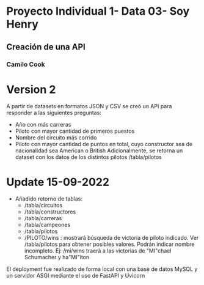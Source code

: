 # Proyecto Individual 1- Data 03- Soy Henry   
## Creación de una API
### Camilo Cook


# Version 2

A partir de datasets en formatos JSON y CSV se creó un API para responder a las siguientes preguntas:

- Año con más carreras
- Piloto con mayor cantidad de primeros puestos
- Nombre del circuito más corrido
- Piloto con mayor cantidad de puntos en total, cuyo constructor sea de nacionalidad sea American o British
Adicionalmente, se retorna un dataset con los datos de los distintos pilotos /tabla/pilotos

# Update 15-09-2022
- Añadido retorno de tablas:
    - /tabla/circuitos
    - /tabla/constructores
    - /tabla/carreras
    - /tabla/campeones
    - /tabla/pilotos
    - /PILOTO/wins : mostrará búsqueda de victoria de piloto indicado. Ver /tabla/pilotos para obtener posibles valores. Podrán indicar nombre incompleto. Ej: /mi/wins traerá a las victorias de "MI"chael Schumacher y ha"MI"lton

El deployment fue realizado de forma local con una base de datos MySQL y un servidor ASGI mediante el uso de FastAPI y Uvicorn

